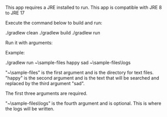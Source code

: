 This app requires a JRE installed to run.
This app is compatible with JRE 8 to JRE 17

Execute the command below to build and run:

./gradlew clean
./gradlew build
./gradlew run

Run it with arguments:

Example:

./gradlew run ~\sample-files happy sad ~\sample-files\logs

"~\sample-files" is the first argument and is the directory for text files.
"happy" is the second argument and is the text that will be searched
and replaced by the third argument "sad".

The first three arguments are required.

"~\sample-files\logs" is the fourth argument and is optional.
This is where the logs will be written.
